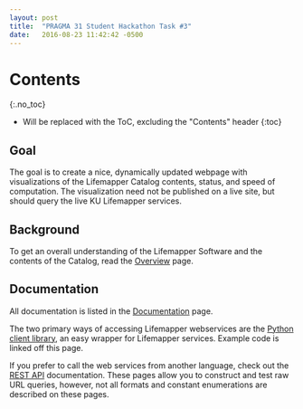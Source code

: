 ```yaml
---
layout: post
title:  "PRAGMA 31 Student Hackathon Task #3"
date:   2016-08-23 11:42:42 -0500
---
```



# Contents
{:.no_toc}

* Will be replaced with the ToC, excluding the "Contents" header
{:toc}

## Goal
The goal is to create a nice, dynamically updated webpage with visualizations 
of the Lifemapper Catalog contents, status, and speed of computation.  The 
visualization need not be published on a live site, but should query the live
KU Lifemapper services.

## Background
To get an overall understanding of the Lifemapper Software and the contents of 
the Catalog, read the [Overview](/overview.html) page.

## Documentation
All documentation is listed in the [Documentation](/documentation.html) page.

The two primary ways of accessing Lifemapper webservices are the 
[Python client library](/lmclient/description/), an easy wrapper for
Lifemapper services.  Example code is linked off this page.  

If you prefer
to call the web services from another language, check out the 
[REST API](/api.html) documentation.  These pages allow you to construct and 
test raw URL queries, however, not all formats and constant enumerations 
are described on these pages.


